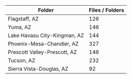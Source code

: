 | Folder                       |   Files / Folders |
|------------------------------|-------------------|
| Flagstaff, AZ                |               126 |
| Yuma, AZ                     |               146 |
| Lake Havasu City-Kingman, AZ |               144 |
| Phoenix-Mesa-Chandler, AZ    |               327 |
| Prescott Valley-Prescott, AZ |               146 |
| Tucson, AZ                   |               232 |
| Sierra Vista-Douglas, AZ     |                92 |